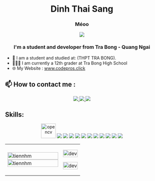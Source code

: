 <h1 align="center">Dinh Thai Sang </h1>
<h3 align="center">Méoo</h3>
<p align="center"><img src="https://img.icons8.com/color/48/000000/vietnam-circular.png"/></p>
<h3 align="center">I'm a student and developer from Tra Bong - Quang Ngai </h3>

- 🏢 I am a student and studied at: (THPT TRA BONG).
- 🧑🏾‍🎓 I am currently a 12th grader at Tra Bong High School
- 🌐 My Website : www.codepros.click

## 📫 How to contact me :
<p align="center">
  <a href="https://www.facebook.com/dthaisang" alt="Facebook">
    <img src="https://img.icons8.com/fluent/48/000000/facebook-new.png" target="_blank" />
  </a> 
  <a href="https://github.com/Dinh Thai Sang" alt="Github">
    <img src="https://img.icons8.com/fluent/48/000000/github.png"/>
  </a> 
  <a href="mailto:dinhthaisang269@gmail.com" alt="Email">
    <img src="https://img.icons8.com/fluent/48/000000/mailing.png"/>
  </a>
</p>

## Skills:
<p align="center">
  <img src="https://www.vectorlogo.zone/logos/opencv/opencv-icon.svg" alt="opencv" width="48" height="48"/> 
  <img src="https://img.icons8.com/color/48/000000/microsoft-sql-server.png"/>
  <img src="https://img.icons8.com/color/48/000000/mysql-logo.png"/>
  <img src="https://img.icons8.com/color/48/000000/mongodb.png"/>
  <img src="https://img.icons8.com/fluent/48/000000/matlab.png"/>
  <img src="https://img.icons8.com/color/48/000000/git.png"/>
  <img src="https://img.icons8.com/color/48/000000/github-2.png"/>
  <img src="https://img.icons8.com/color/48/000000/visual-studio-code-2019.png"/>
  <img src="https://img.icons8.com/color/48/000000/visual-studio-2019.png"/>
  <img src="https://img.icons8.com/dusk/48/000000/anaconda.png"/>
  <img src="https://img.icons8.com/fluent/48/000000/spyder-ide.png"/>
  <img src="https://img.icons8.com/color/48/000000/trello.png"/>
</p>

<table style="width:100%;">
  <tr>
    <td>
      <img src="https://github-readme-stats.vercel.app/api/top-langs/?username=tiennhm&bg_color=FFFFFF00&text_color=179fa3&layout=compact&hide=CSS&langs_count=10&custom_title=Top%20ngôn%20ngữ%20được%20dùng" alt="tiennhm" width="100%"/>
      <img src="https://github-readme-stats.vercel.app/api?username=tiennhm&bg_color=FFFFFF00&text_color=179fa3&show_icons=true&count_private=true&include_all_commits=true&custom_title=Hoạt%20động%20trên%20Github" alt="tiennhm" width="100%"/>
    </td>
    <td>
      <p align="center"> 
        <img src="https://cdn.dribbble.com/users/1059583/screenshots/4171367/coding-freak.gif" alt="dev" width="100%"/>
      </p>
       <p align="center"> 
        <img src="https://cdn.dribbble.com/users/1059583/screenshots/4171367/coding-freak.gif" alt="dev" width="100%"/>
      </p>
    </td>
  </tr>
</table>
